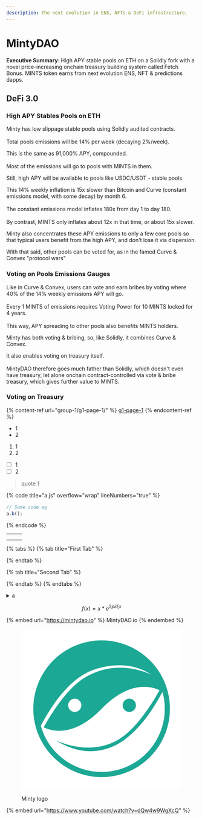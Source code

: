 ```yaml
---
description: The next evolution in ENS, NFTs & DeFi infrastructure.
---
```


# MintyDAO

**Executive Summary**: High APY stable pools on ETH on a Solidly fork with a novel price-increasing onchain treasury building system called Fetch Bonus. MINTS token earns from next evolution ENS, NFT & predictions dapps.

## DeFi 3.0

### High APY Stables Pools on ETH

Minty has low slippage stable pools using Solidly audited contracts.\
\
Total pools emissions will be 14% per week (decaying 2%/week). &#x20;

This is the same as 91,000% APY, compounded.\
\
Most of the emissions will go to pools with MINTS in them.

Still, high APY will be available to pools like USDC/USDT - stable pools.

This 14% weekly inflation is 15x slower than Bitcoin and Curve (constant emissions model, with some decay) by month 6. \
\
The constant emissions model inflates 180x from day 1 to day 180.\
\
By contrast, MINTS only inflates about 12x in that time, or about 15x slower.

Minty also concentrates these APY emissions to only a few core pools so that typical users benefit from the high APY, and don't lose it via dispersion.

With that said, other pools can be voted for, as in the famed Curve & Convex "protocol wars"

### Voting on Pools Emissions Gauges

Like in Curve & Convex, users can vote and earn bribes by voting where 40% of the 14% weekly emissions APY will go.\
\
Every 1 MINTS of emissions requires Voting Power for 10 MINTS locked for 4 years.\
\
This way, APY spreading to other pools also benefits MINTS holders.

Minty has both voting & bribing, so, like Solidly, it combines Curve & Convex.

It also enables voting on treasury itself.\
\
MintyDAO therefore goes much father than Solidly, which doesn't even have treasury, let alone onchain contract-controlled via vote & bribe treasury, which gives further value to MINTS.

### Voting on Treasury

{% content-ref url="group-1/g1-page-1/" %}
[g1-page-1](group-1/g1-page-1/)
{% endcontent-ref %}

* 1
* 2

1. 1
2. 2

* [ ] 1
* [ ] 2

> quote 1

{% code title="a.js" overflow="wrap" lineNumbers="true" %}
```javascript
// Some code eg
a.b();
```
{% endcode %}

|   |   |   |
| - | - | - |
|   |   |   |
|   |   |   |
|   |   |   |

{% tabs %}
{% tab title="First Tab" %}

{% endtab %}

{% tab title="Second Tab" %}

{% endtab %}
{% endtabs %}

<details>

<summary>a</summary>

b

</details>

$$
f(x) = x * e^{2 pi i \xi x}
$$

{% embed url="https://mintydao.io" %}
MintyDAO.io
{% endembed %}



<figure><img src=".gitbook/assets/MintyDAO.png" alt=""><figcaption><p>Minty logo</p></figcaption></figure>



{% embed url="https://www.youtube.com/watch?v=dQw4w9WgXcQ" %}
